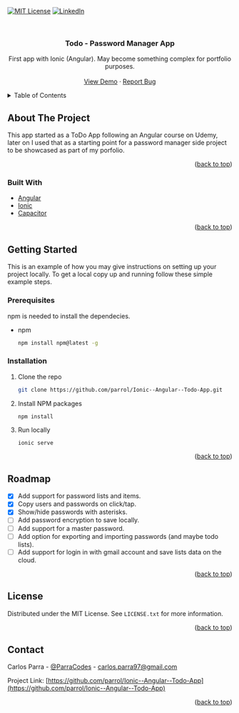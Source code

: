 <div id="top"></div>

<!-- PROJECT SHIELDS -->
<!--
*** I'm using markdown "reference style" links for readability.
*** Reference links are enclosed in brackets [ ] instead of parentheses ( ).
*** See the bottom of this document for the declaration of the reference variables
*** for contributors-url, forks-url, etc. This is an optional, concise syntax you may use.
*** https://www.markdownguide.org/basic-syntax/#reference-style-links
-->
<!--
[![Contributors][contributors-shield]][contributors-url]
[![Forks][forks-shield]][forks-url]
[![Stargazers][stars-shield]][stars-url]
[![Issues][issues-shield]][issues-url]
-->
[![MIT License][license-shield]][license-url]
[![LinkedIn][linkedin-shield]][linkedin-url]



<!-- PROJECT LOGO -->
<br/>
<div align="center">
<!--
  <a href="https://github.com/github_username/repo_name">
    <img src="images/logo.png" alt="Logo" width="80" height="80">
  </a>
-->
<h3 align="center">Todo - Password Manager App</h3>

  <p align="center">
    First app with Ionic (Angular). May become something complex for portfolio purposes. 
    <br />
    <br />
    <a href="https://github.com/parrol/Ionic--Angular--Todo-App">View Demo</a>
    ·
    <a href="https://github.com/parrol/Ionic--Angular--Todo-App/issues">Report Bug</a>
  </p>
</div>



<!-- TABLE OF CONTENTS -->
<details>
  <summary>Table of Contents</summary>
  <ol>
    <li>
      <a href="#about-the-project">About The Project</a>
      <ul>
        <li><a href="#built-with">Built With</a></li>
      </ul>
    </li>
    <li>
      <a href="#getting-started">Getting Started</a>
      <ul>
        <li><a href="#prerequisites">Prerequisites</a></li>
        <li><a href="#installation">Installation</a></li>
      </ul>
    </li>
    <!--
    <li><a href="#usage">Usage</a></li>
    -->
    <li><a href="#roadmap">Roadmap</a></li>
    <!--
    <li><a href="#contributing">Contributing</a></li>
    -->
    <li><a href="#license">License</a></li>
    <li><a href="#contact">Contact</a></li>
    <!--
    <li><a href="#acknowledgments">Acknowledgments</a></li>
    -->
  </ol>
</details>



<!-- ABOUT THE PROJECT -->
## About The Project
<!--
[![Product Name Screen Shot][product-screenshot]](https://example.com)
-->
This app started as a ToDo App following an Angular course on Udemy, later on I 
used that as a starting point for a password manager side project to be showcased as part of my porfolio.

<p align="right">(<a href="#top">back to top</a>)</p>



### Built With

* [Angular](https://angular.io/)
* [Ionic](https://ionicframework.com/)
* [Capacitor](https://capacitorjs.com/)

<p align="right">(<a href="#top">back to top</a>)</p>



<!-- GETTING STARTED -->
## Getting Started

This is an example of how you may give instructions on setting up your project locally.
To get a local copy up and running follow these simple example steps.

### Prerequisites

npm is needed to install the dependecies.
* npm
  ```sh
  npm install npm@latest -g

  ```

### Installation

1. Clone the repo
   ```sh
   git clone https://github.com/parrol/Ionic--Angular--Todo-App.git

   ```
2. Install NPM packages
   ```sh
   npm install

   ```
3. Run locally
   ```
   ionic serve

   ```

<p align="right">(<a href="#top">back to top</a>)</p>


<!-- USAGE EXAMPLES -->
<!--
## Usage

Use this space to show useful examples of how a project can be used. Additional screenshots, code examples and demos work well in this space. You may also link to more resources.

_For more examples, please refer to the [Documentation](https://example.com)_

<p align="right">(<a href="#top">back to top</a>)</p>
-->


<!-- ROADMAP -->
## Roadmap

- [x] Add support for password lists and items.
- [x] Copy users and passwords on click/tap.
- [x] Show/hide passwords with asterisks.
- [ ] Add password encryption to save locally.
- [ ] Add support for a master password.
- [ ] Add option for exporting and importing passwords (and maybe todo lists).
- [ ] Add support for login in with gmail account and save lists data on the cloud. 

<!--
See the [open issues](https://github.com/github_username/repo_name/issues) for a full list of proposed features (and known issues).
-->
<p align="right">(<a href="#top">back to top</a>)</p>


<!-- CONTRIBUTING -->
<!--
## Contributing

Contributions are what make the open source community such an amazing place to learn, inspire, and create. Any contributions you make are **greatly appreciated**.

If you have a suggestion that would make this better, please fork the repo and create a pull request. You can also simply open an issue with the tag "enhancement".
Don't forget to give the project a star! Thanks again!

1. Fork the Project
2. Create your Feature Branch (`git checkout -b feature/AmazingFeature`)
3. Commit your Changes (`git commit -m 'Add some AmazingFeature'`)
4. Push to the Branch (`git push origin feature/AmazingFeature`)
5. Open a Pull Request

<p align="right">(<a href="#top">back to top</a>)</p>
-->


<!-- LICENSE -->
## License

Distributed under the MIT License. See `LICENSE.txt` for more information.

<p align="right">(<a href="#top">back to top</a>)</p>



<!-- CONTACT -->
## Contact

Carlos Parra - [@ParraCodes](https://twitter.com/ParraCodes) - carlos.parra97@gmail.com

Project Link: [https://github.com/parrol/Ionic--Angular--Todo-App](https://github.com/parrol/Ionic--Angular--Todo-App)

<p align="right">(<a href="#top">back to top</a>)</p>



<!-- ACKNOWLEDGMENTS -->
<!--
## Acknowledgments

* []()
* []()
* []()
<p align="right">(<a href="#top">back to top</a>)</p>
-->


<!-- MARKDOWN LINKS & IMAGES -->
<!-- https://www.markdownguide.org/basic-syntax/#reference-style-links -->
[contributors-shield]: https://img.shields.io/github/contributors/github_username/repo_name.svg?style=for-the-badge
[contributors-url]: https://github.com/github_username/repo_name/graphs/contributors
[forks-shield]: https://img.shields.io/github/forks/github_username/repo_name.svg?style=for-the-badge
[forks-url]: https://github.com/github_username/repo_name/network/members
[stars-shield]: https://img.shields.io/github/stars/github_username/repo_name.svg?style=for-the-badge
[stars-url]: https://github.com/github_username/repo_name/stargazers
[issues-shield]: https://img.shields.io/github/issues/github_username/repo_name.svg?style=for-the-badge
[issues-url]: https://github.com/github_username/repo_name/issues
[license-shield]: https://img.shields.io/github/license/parrol/Ionic--Angular--Todo-App.svg?style=for-the-badge
[license-url]: https://github.com/parrol/Ionic--Angular--Todo-App/blob/master/LICENSE.txt
[linkedin-shield]: https://img.shields.io/badge/-LinkedIn-black.svg?style=for-the-badge&logo=linkedin&colorB=555
[linkedin-url]: https://www.linkedin.com/in/carlosp1308/
[product-screenshot]: images/screenshot.png
